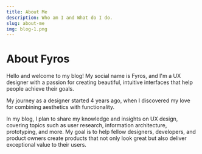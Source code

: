```yaml
---
title: About Me
description: Who am I and What do I do.
slug: about-me
img: blog-1.png
---
```


# About Fyros

Hello and welcome to my blog! My social name is Fyros, and I'm a UX designer with a passion for creating beautiful, intuitive interfaces that help people achieve their goals.

My journey as a designer started 4 years ago, when I discovered my love for combining aesthetics with functionality.

In my blog, I plan to share my knowledge and insights on UX design, covering topics such as user research, information architecture, prototyping, and more. My goal is to help fellow designers, developers, and product owners create products that not only look great but also deliver exceptional value to their users.
